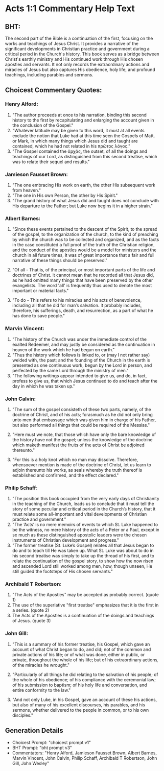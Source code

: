 # Acts 1:1 Commentary Help Text

## BHT:
The second part of the Bible is a continuation of the first, focusing on the works and teachings of Jesus Christ. It provides a narrative of the significant developments in Christian practice and government during a critical period in the Church's history. This book serves as a bridge between Christ's earthly ministry and His continued work through His chosen apostles and servants. It not only records the extraordinary actions and miracles of Jesus but also captures His obedience, holy life, and profound teachings, including parables and sermons.

## Choicest Commentary Quotes:
### Henry Alford:
1. "The author proceeds at once to his narration, binding this second history to the first by recapitulating and enlarging the account given in the conclusion of the Gospel." 
2. "Whatever latitude may be given to this word, it must at all events exclude the notion that Luke had at this time seen the Gospels of Matt. or Mark, in which many things which Jesus did and taught are contained, which he had not related in his πρῶτος λόγος."
3. "The Gospel contained the ἀρχάς, the outset, of all the doings and teachings of our Lord, as distinguished from this second treatise, which was to relate their sequel and results."

### Jamieson Fausset Brown:
1. "The one embracing His work on earth, the other His subsequent work from heaven."
2. "The one in His own Person, the other by His Spirit."
3. "The grand history of what Jesus did and taught does not conclude with His departure to the Father; but Luke now begins it in a higher strain."

### Albert Barnes:
1. "Since these events pertained to the descent of the Spirit, to the spread of the gospel, to the organization of the church, to the kind of preaching by which the church was to be collected and organized, and as the facts in the case constituted a full proof of the truth of the Christian religion, and the conduct of the apostles would be a model for ministers and the church in all future times, it was of great importance that a fair and full narrative of these things should be preserved."

2. "Of all - That is, of the principal, or most important parts of the life and doctrines of Christ. It cannot mean that he recorded all that Jesus did, as he had omitted many things that have been preserved by the other evangelists. The word 'all' is frequently thus used to denote the most important or material facts."

3. "To do - This refers to his miracles and his acts of benevolence, including all that he did for man’s salvation. It probably includes, therefore, his sufferings, death, and resurrection, as a part of what he has done to save people."

### Marvin Vincent:
1. "The history of the Church was under the immediate control of the exalted Redeemer, and may justly be considered as the continuation in heaven of the work which he had begun on earth."
2. "Thus the history which follows is linked to, or (may I not rather say) welded with, the past; and the founding of the Church in the earth is presented as one continuous work, begun by the Lord in person, and perfected by the same Lord through the ministry of men."
3. "The following writings appear intended to give us, and do, in fact, profess to give us, that which Jesus continued to do and teach after the day in which he was taken up."

### John Calvin:
1. "The sum of the gospel consisteth of these two parts, namely, of the doctrine of Christ, and of his acts; forasmuch as he did not only bring unto men that embassage which was given him in charge of his Father, but also performed all things that could be required of the Messias."

2. "Here must we note, that those which have only the bare knowledge of the history have not the gospel; unless the knowledge of the doctrine which maketh manifest the fruits of the acts of Christ be adjoined thereunto."

3. "For this is a holy knot which no man may dissolve. Therefore, whensoever mention is made of the doctrine of Christ, let us learn to adjoin thereunto his works, as seals whereby the truth thereof is established and confirmed, and the effect declared."

### Philip Schaff:
1. "The position this book occupied from the very early days of Christianity in the teaching of the Church, leads us to conclude that it must tell the story of some peculiar and critical period in the Church’s history, that it must relate some all-important and vital developments of Christian practice and government." 
2. "The ‘Acts’ is no mere memoirs of events to which St. Luke happened to be the witness, no mere history of the acts of a Peter or a Paul, except in so much as these distinguished apostolic leaders were the chosen instruments of Christian development and progress."
3. "The former treatise (St. Luke’s Gospel) relates all that Jesus began to do and to teach till He was taken up. What St. Luke was about to do in his second treatise was simply to take up the thread of his first, and to relate the continuation of the gospel story, to show how the now risen and ascended Lord still worked among men, how, though unseen, He still guided the footsteps of His chosen servants."

### Archibald T Robertson:
1. "The Acts of the Apostles" may be accepted as probably correct. (quote 1)
2. The use of the superlative "first treatise" emphasizes that it is the first in a series. (quote 2)
3. The Acts of the Apostles is a continuation of the doings and teachings of Jesus. (quote 3)

### John Gill:
1. "This is a summary of his former treatise, his Gospel, which gave an account of what Christ began to do, and did; not of the common and private actions of his life; or of what was done, either in public, or private, throughout the whole of his life; but of his extraordinary actions, of the miracles he wrought." 

2. "Particularly of all things he did relating to the salvation of his people; of the whole of his obedience; of his compliance with the ceremonial law; of his submission to baptism; of his holy life and conversation, and entire conformity to the law." 

3. "And not only Luke, in his Gospel, gave an account of these his actions, but also of many of his excellent discourses, his parables, and his sermons, whether delivered to the people in common, or to his own disciples."


## Generation Details
- Choicest Prompt: "choicest prompt v1"
- BHT Prompt: "bht prompt v3"
- Commentators: "Henry Alford, Jamieson Fausset Brown, Albert Barnes, Marvin Vincent, John Calvin, Philip Schaff, Archibald T Robertson, John Gill, John Wesley"
